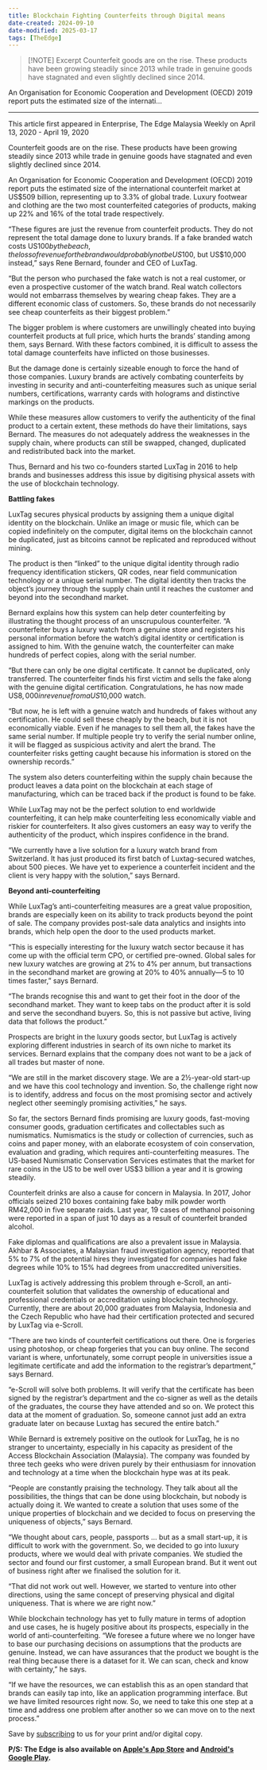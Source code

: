 ```yaml
---
title: Blockchain Fighting Counterfeits through Digital means
date-created: 2024-09-10
date-modified: 2025-03-17
tags: [TheEdge]
---
```


> [!NOTE] Excerpt
> Counterfeit goods are on the rise. These products have been growing steadily since 2013 while trade in genuine goods have stagnated and even slightly declined since 2014.

An Organisation for Economic Cooperation and Development (OECD) 2019 report puts the estimated size of the internati…

---

This article first appeared in Enterprise, The Edge Malaysia Weekly on April 13, 2020 - April 19, 2020

Counterfeit goods are on the rise. These products have been growing steadily since 2013 while trade in genuine goods have stagnated and even slightly declined since 2014.

An Organisation for Economic Cooperation and Development (OECD) 2019 report puts the estimated size of the international counterfeit market at US$509 billion, representing up to 3.3% of global trade. Luxury footwear and clothing are the two most counterfeited categories of products, making up 22% and 16% of the total trade respectively.

“These figures are just the revenue from counterfeit products. They do not represent the total damage done to luxury brands. If a fake branded watch costs US$100 by the beach, the loss of revenue for the brand would probably not be US$100, but US$10,000 instead,” says Rene Bernard, founder and CEO of LuxTag.

“But the person who purchased the fake watch is not a real customer, or even a prospective customer of the watch brand. Real watch collectors would not embarrass themselves by wearing cheap fakes. They are a different economic class of customers. So, these brands do not necessarily see cheap counterfeits as their biggest problem.”

The bigger problem is where customers are unwillingly cheated into buying counterfeit products at full price, which hurts the brands’ standing among them, says Bernard. With these factors combined, it is difficult to assess the total damage counterfeits have inflicted on those businesses.

But the damage done is certainly sizeable enough to force the hand of those companies. Luxury brands are actively combating counterfeits by investing in security and anti-counterfeiting measures such as unique serial numbers, certifications, warranty cards with holograms and distinctive markings on the products.

While these measures allow customers to verify the authenticity of the final product to a certain extent, these methods do have their limitations, says Bernard. The measures do not adequately address the weaknesses in the supply chain, where products can still be swapped, changed, duplicated and redistributed back into the market.

Thus, Bernard and his two co-founders started LuxTag in 2016 to help brands and businesses address this issue by digitising physical assets with the use of blockchain technology.

**Battling fakes**

LuxTag secures physical products by assigning them a unique digital identity on the blockchain. Unlike an image or music file, which can be copied indefinitely on the computer, digital items on the blockchain cannot be duplicated, just as bitcoins cannot be replicated and reproduced without mining.

The product is then “linked” to the unique digital identity through radio frequency identification stickers, QR codes, near field communication technology or a unique serial number. The digital identity then tracks the object’s journey through the supply chain until it reaches the customer and beyond into the secondhand market.

Bernard explains how this system can help deter counterfeiting by illustrating the thought process of an unscrupulous counterfeiter. “A counterfeiter buys a luxury watch from a genuine store and registers his personal information before the watch’s digital identity or certification is assigned to him. With the genuine watch, the counterfeiter can make hundreds of perfect copies, along with the serial number.

“But there can only be one digital certificate. It cannot be duplicated, only transferred. The counterfeiter finds his first victim and sells the fake along with the genuine digital certification. Congratulations, he has now made US$8,000 in revenue from a US$10,000 watch.

“But now, he is left with a genuine watch and hundreds of fakes without any certification. He could sell these cheaply by the beach, but it is not economically viable. Even if he manages to sell them all, the fakes have the same serial number. If multiple people try to verify the serial number online, it will be flagged as suspicious activity and alert the brand. The counterfeiter risks getting caught because his information is stored on the ownership records.”

The system also deters counterfeiting within the supply chain because the product leaves a data point on the blockchain at each stage of manufacturing, which can be traced back if the product is found to be fake.

While LuxTag may not be the perfect solution to end worldwide counterfeiting, it can help make counterfeiting less economically viable and riskier for counterfeiters. It also gives customers an easy way to verify the authenticity of the product, which inspires confidence in the brand.

“We currently have a live solution for a luxury watch brand from Switzerland. It has just produced its first batch of Luxtag-secured watches, about 500 pieces. We have yet to experience a counterfeit incident and the client is very happy with the solution,” says Bernard.

**Beyond anti-counterfeiting**

While LuxTag’s anti-counterfeiting measures are a great value proposition, brands are especially keen on its ability to track products beyond the point of sale. The company provides post-sale data analytics and insights into brands, which help open the door to the used products market.

“This is especially interesting for the luxury watch sector because it has come up with the official term CPO, or certified pre-owned. Global sales for new luxury watches are growing at 2% to 4% per annum, but transactions in the secondhand market are growing at 20% to 40% annually—5 to 10 times faster,” says Bernard.

“The brands recognise this and want to get their foot in the door of the secondhand market. They want to keep tabs on the product after it is sold and serve the secondhand buyers. So, this is not passive but active, living data that follows the product.”

Prospects are bright in the luxury goods sector, but LuxTag is actively exploring different industries in search of its own niche to market its services. Bernard explains that the company does not want to be a jack of all trades but master of none.

“We are still in the market discovery stage. We are a 2½-year-old start-up and we have this cool technology and invention. So, the challenge right now is to identify, address and focus on the most promising sector and actively neglect other seemingly promising activities,” he says.

So far, the sectors Bernard finds promising are luxury goods, fast-moving consumer goods, graduation certificates and collectables such as numismatics. Numismatics is the study or collection of currencies, such as coins and paper money, with an elaborate ecosystem of coin conservation, evaluation and grading, which requires anti-counterfeiting measures. The US-based Numismatic Conservation Services estimates that the market for rare coins in the US to be well over US$3 billion a year and it is growing steadily.

Counterfeit drinks are also a cause for concern in Malaysia. In 2017, Johor officials seized 210 boxes containing fake baby milk powder worth RM42,000 in five separate raids. Last year, 19 cases of methanol poisoning were reported in a span of just 10 days as a result of counterfeit branded alcohol.

Fake diplomas and qualifications are also a prevalent issue in Malaysia. Akhbar & Associates, a Malaysian fraud investigation agency, reported that 5% to 7% of the potential hires they investigated for companies had fake degrees while 10% to 15% had degrees from unaccredited universities.

LuxTag is actively addressing this problem through e-Scroll, an anti-counterfeit solution that validates the ownership of educational and professional credentials or accreditation using blockchain technology. Currently, there are about 20,000 graduates from Malaysia, Indonesia and the Czech Republic who have had their certification protected and secured by LuxTag via e-Scroll.

“There are two kinds of counterfeit certifications out there. One is forgeries using photoshop, or cheap forgeries that you can buy online. The second variant is where, unfortunately, some corrupt people in universities issue a legitimate certificate and add the information to the registrar’s department,” says Bernard.

“e-Scroll will solve both problems. It will verify that the certificate has been signed by the registrar’s department and the co-signer as well as the details of the graduates, the course they have attended and so on. We protect this data at the moment of graduation. So, someone cannot just add an extra graduate later on because Luxtag has secured the entire batch.”

While Bernard is extremely positive on the outlook for LuxTag, he is no stranger to uncertainty, especially in his capacity as president of the Access Blockchain Association (Malaysia). The company was founded by three tech geeks who were driven purely by their enthusiasm for innovation and technology at a time when the blockchain hype was at its peak.

“People are constantly praising the technology. They talk about all the possibilities, the things that can be done using blockchain, but nobody is actually doing it. We wanted to create a solution that uses some of the unique properties of blockchain and we decided to focus on preserving the uniqueness of objects,” says Bernard.

“We thought about cars, people, passports … but as a small start-up, it is difficult to work with the government. So, we decided to go into luxury products, where we would deal with private companies. We studied the sector and found our first customer, a small European brand. But it went out of business right after we finalised the solution for it.

“That did not work out well. However, we started to venture into other directions, using the same concept of preserving physical and digital uniqueness. That is where we are right now.”

While blockchain technology has yet to fully mature in terms of adoption and use cases, he is hugely positive about its prospects, especially in the world of anti-counterfeiting. “We foresee a future where we no longer have to base our purchasing decisions on assumptions that the products are genuine. Instead, we can have assurances that the product we bought is the real thing because there is a dataset for it. We can scan, check and know with certainty,” he says.

“If we have the resources, we can establish this as an open standard that brands can easily tap into, like an application programming interface. But we have limited resources right now. So, we need to take this one step at a time and address one problem after another so we can move on to the next process.”

Save by [subscribing](https://subscribe.theedgemalaysia.com/) to us for your print and/or digital copy.

**P/S: The Edge is also available on [Apple's App Store](https://itunes.apple.com/us/app/the-edge-markets/id990567068?ls=1&mt=8) and [Android's Google Play](https://play.google.com/store/apps/details?id=com.bizedge.theedgemarkets.malaysia).**
